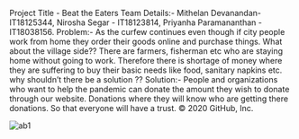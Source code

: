 Project Title - Beat the Eaters
Team Details:-
	Mithelan Devanandan- IT18125344,
	Nirosha Segar - IT18123814,
	Priyanha Paramananthan - IT18038156.
Problem:-
As the curfew continues even though if city people work from home they order their goods online and purchase things. What about
the village side?? There are farmers, fisherman etc who are staying home without going to work. Therefore there is shortage
of money where they are suffering to buy their basic needs like food, sanitary napkins etc. why shouldn’t there be a solution ??
Solution:-
People and organizations who want to help the pandemic can donate the amount they wish to donate through our website. Donations
where they will know who are getting there donations. So that everyone will have a trust.
© 2020 GitHub, Inc.


![ab1](https://user-images.githubusercontent.com/52610136/96375800-cf90b300-1198-11eb-84ae-a5445c99f74b.jpg)
